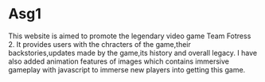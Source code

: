 # Asg1

This website is aimed to promote the legendary video game Team Fotress 2. It provides users with the chracters of the game,their backstories,updates made by the game,its history and overall legacy. I have also added animation features of images which contains immersive gameplay with javascript to immerse new players into getting this game.